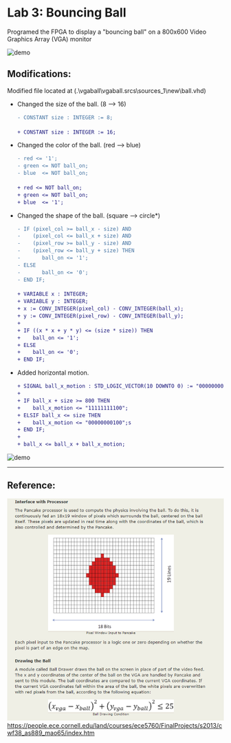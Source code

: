 # Lab 3: Bouncing Ball
Programed the FPGA to display a "bouncing ball" on a 800x600 Video Graphics Array (VGA) monitor

![demo](vgaball/demo/demo1.gif)

## Modifications:
Modified file located at (.\vgaball\vgaball.srcs\sources_1\new\ball.vhd)
* Changed the size of the ball. (8 --> 16)
    ```diff
    - CONSTANT size : INTEGER := 8;

    + CONSTANT size : INTEGER := 16;
    ```

* Changed the color of the ball. (red --> blue)
    ```diff
    - red <= '1';
	- green <= NOT ball_on;
	- blue  <= NOT ball_on;

    + red <= NOT ball_on;
	+ green <= NOT ball_on;
	+ blue  <= '1';
    ```

* Changed the shape of the ball. (square --> circle*)
    ```diff
    - IF (pixel_col >= ball_x - size) AND
	-    (pixel_col <= ball_x + size) AND
	-    (pixel_row >= ball_y - size) AND
	-    (pixel_row <= ball_y + size) THEN
	-       ball_on <= '1';
	- ELSE
	-		ball_on <= '0';
	- END IF;

    + VARIABLE x : INTEGER;
	+ VARIABLE y : INTEGER;
    + x := CONV_INTEGER(pixel_col) - CONV_INTEGER(ball_x);
	+ y := CONV_INTEGER(pixel_row) - CONV_INTEGER(ball_y);
	+    
	+ IF ((x * x + y * y) <= (size * size)) THEN
	+    ball_on <= '1';
	+ ELSE
	+    ball_on <= '0';
	+ END IF;
    ```

* Added horizontal motion.
    ```diff
    + SIGNAL ball_x_motion : STD_LOGIC_VECTOR(10 DOWNTO 0) := "00000000100";
    +
    + IF ball_x + size >= 800 THEN
    +    ball_x_motion <= "11111111100";
	+ ELSIF ball_x <= size THEN
	+    ball_x_motion <= "00000000100";s
    + END IF;
    +
    + ball_x <= ball_x + ball_x_motion;
    ```

![demo](vgaball/demo/demo2.gif)

---
## Reference:
![reference](vgaball/demo/reference.png)
https://people.ece.cornell.edu/land/courses/ece5760/FinalProjects/s2013/cwf38_as889_mao65/index.htm